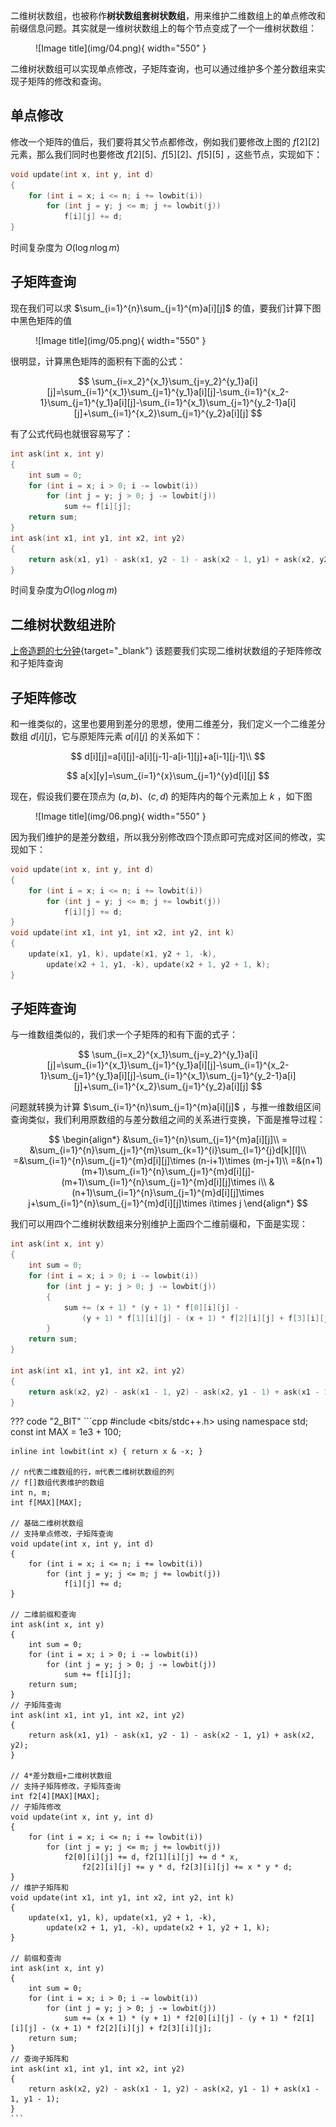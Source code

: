 




二维树状数组，也被称作**树状数组套树状数组**，用来维护二维数组上的单点修改和前缀信息问题。其实就是一维树状数组上的每个节点变成了一个一维树状数组：

<figure markdown="span">
  ![Image title](img/04.png){ width="550" }
</figure>



二维树状数组可以实现单点修改，子矩阵查询，也可以通过维护多个差分数组来实现子矩阵的修改和查询。

## **单点修改**

修改一个矩阵的值后，我们要将其父节点都修改，例如我们要修改上图的 $f[2][2]$ 元素，那么我们同时也要修改 $f[2][5]、f[5][2]、f[5][5]$ ，这些节点，实现如下：

```cpp
void update(int x, int y, int d)
{
	for (int i = x; i <= n; i += lowbit(i))
		for (int j = y; j <= m; j += lowbit(j))
			f[i][j] += d;
}
```

时间复杂度为 $O(\log n\log m)$

## **子矩阵查询**

现在我们可以求 $\sum_{i=1}^{n}\sum_{j=1}^{m}a[i][j]$ 的值，要我们计算下图中黑色矩阵的值

<figure markdown="span">
  ![Image title](img/05.png){ width="550" }
</figure>



很明显，计算黑色矩阵的面积有下面的公式：

$$
\sum_{i=x_2}^{x_1}\sum_{j=y_2}^{y_1}a[i][j]=\sum_{i=1}^{x_1}\sum_{j=1}^{y_1}a[i][j]-\sum_{i=1}^{x_2-1}\sum_{j=1}^{y_1}a[i][j]-\sum_{i=1}^{x_1}\sum_{j=1}^{y_2-1}a[i][j]+\sum_{i=1}^{x_2}\sum_{j=1}^{y_2}a[i][j]
$$

有了公式代码也就很容易写了：

```cpp
int ask(int x, int y)
{
	int sum = 0;
	for (int i = x; i > 0; i -= lowbit(i))
		for (int j = y; j > 0; j -= lowbit(j))
			sum += f[i][j];
	return sum;
}
int ask(int x1, int y1, int x2, int y2)
{
	return ask(x1, y1) - ask(x1, y2 - 1) - ask(x2 - 1, y1) + ask(x2, y2);
}
```

时间复杂度为$O(\log n\log m)$

## **二维树状数组进阶**

[上帝造题的七分钟](https://www.luogu.com.cn/problem/P4514){target="_blank"}
该题要我们实现二维树状数组的子矩阵修改和子矩阵查询

## **子矩阵修改**

和一维类似的，这里也要用到差分的思想，使用二维差分，我们定义一个二维差分数组 $d[i][j]$，它与原矩阵元素 $a[i][j]$ 的关系如下：

$$
d[i][j]=a[i][j]-a[i][j-1]-a[i-1][j]+a[i-1][j-1]\\
$$

$$
a[x][y]=\sum_{i=1}^{x}\sum_{j=1}^{y}d[i][j]
$$

现在，假设我们要在顶点为 $(a,b)、(c,d)$ 的矩阵内的每个元素加上 $k$ ，如下图

<figure markdown="span">
  ![Image title](img/06.png){ width="550" }
</figure>



因为我们维护的是差分数组，所以我分别修改四个顶点即可完成对区间的修改，实现如下：

```cpp
void update(int x, int y, int d)
{
	for (int i = x; i <= n; i += lowbit(i))
		for (int j = y; j <= m; j += lowbit(j))
			f[i][j] += d;
}
void update(int x1, int y1, int x2, int y2, int k)
{
	update(x1, y1, k), update(x1, y2 + 1, -k),
		update(x2 + 1, y1, -k), update(x2 + 1, y2 + 1, k);
}
```

## **子矩阵查询**

与一维数组类似的，我们求一个子矩阵的和有下面的式子：

$$
\sum_{i=x_2}^{x_1}\sum_{j=y_2}^{y_1}a[i][j]=\sum_{i=1}^{x_1}\sum_{j=1}^{y_1}a[i][j]-\sum_{i=1}^{x_2-1}\sum_{j=1}^{y_1}a[i][j]-\sum_{i=1}^{x_1}\sum_{j=1}^{y_2-1}a[i][j]+\sum_{i=1}^{x_2}\sum_{j=1}^{y_2}a[i][j]
$$

问题就转换为计算 $\sum_{i=1}^{n}\sum_{j=1}^{m}a[i][j]$ ，与推一维数组区间查询类似，我们利用原数组的与差分数组之间的关系进行变换，下面是推导过程：

$$
\begin{align*}
 &\sum_{i=1}^{n}\sum_{j=1}^{m}a[i][j]\\
= &\sum_{i=1}^{n}\sum_{j=1}^{m}\sum_{k=1}^{i}\sum_{l=1}^{j}d[k][l]\\
 =&\sum_{i=1}^{n}\sum_{j=1}^{m}d[i][j]\times (n-i+1)\times (m-j+1)\\
=&(n+1)(m+1)\sum_{i=1}^{n}\sum_{j=1}^{m}d[i][j]-(m+1)\sum_{i=1}^{n}\sum_{j=1}^{m}d[i][j]\times i\\
&(n+1)\sum_{i=1}^{n}\sum_{j=1}^{m}d[i][j]\times j+\sum_{i=1}^{n}\sum_{j=1}^{m}d[i][j]\times i\times j
\end{align*}
$$

我们可以用四个二维树状数组来分别维护上面四个二维前缀和，下面是实现：

```cpp
int ask(int x, int y)
{
	int sum = 0;
	for (int i = x; i > 0; i -= lowbit(i))
		for (int j = y; j > 0; j -= lowbit(j))
        {
			sum += (x + 1) * (y + 1) * f[0][i][j] - 
                (y + 1) * f[1][i][j] - (x + 1) * f[2][i][j] + f[3][i][j];
        }
	return sum;
}

int ask(int x1, int y1, int x2, int y2)
{
	return ask(x2, y2) - ask(x1 - 1, y2) - ask(x2, y1 - 1) + ask(x1 - 1, y1 - 1);
}
```

??? code "2_BIT"
    ```cpp
    #include <bits/stdc++.h>
    using namespace std;
    const int MAX = 1e3 + 100;

    inline int lowbit(int x) { return x & -x; }

    // n代表二维数组的行，m代表二维树状数组的列
    // f[]数组代表维护的数组
    int n, m;
    int f[MAX][MAX];

    // 基础二维树状数组
    // 支持单点修改，子矩阵查询
    void update(int x, int y, int d)
    {
        for (int i = x; i <= n; i += lowbit(i))
            for (int j = y; j <= m; j += lowbit(j))
                f[i][j] += d;
    }

    // 二维前缀和查询
    int ask(int x, int y)
    {
        int sum = 0;
        for (int i = x; i > 0; i -= lowbit(i))
            for (int j = y; j > 0; j -= lowbit(j))
                sum += f[i][j];
        return sum;
    }
    // 子矩阵查询
    int ask(int x1, int y1, int x2, int y2)
    {
        return ask(x1, y1) - ask(x1, y2 - 1) - ask(x2 - 1, y1) + ask(x2, y2);
    }

    // 4*差分数组+二维树状数组
    // 支持子矩阵修改，子矩阵查询
    int f2[4][MAX][MAX];
    // 子矩阵修改
    void update(int x, int y, int d)
    {
        for (int i = x; i <= n; i += lowbit(i))
            for (int j = y; j <= m; j += lowbit(j))
                f2[0][i][j] += d, f2[1][i][j] += d * x,
                    f2[2][i][j] += y * d, f2[3][i][j] += x * y * d;
    }
    // 维护子矩阵和
    void update(int x1, int y1, int x2, int y2, int k)
    {
        update(x1, y1, k), update(x1, y2 + 1, -k),
            update(x2 + 1, y1, -k), update(x2 + 1, y2 + 1, k);
    }

    // 前缀和查询
    int ask(int x, int y)
    {
        int sum = 0;
        for (int i = x; i > 0; i -= lowbit(i))
            for (int j = y; j > 0; j -= lowbit(j))
                sum += (x + 1) * (y + 1) * f2[0][i][j] - (y + 1) * f2[1][i][j] - (x + 1) * f2[2][i][j] + f2[3][i][j];
        return sum;
    }
    // 查询子矩阵和
    int ask(int x1, int y1, int x2, int y2)
    {
        return ask(x2, y2) - ask(x1 - 1, y2) - ask(x2, y1 - 1) + ask(x1 - 1, y1 - 1);
    }
    ```